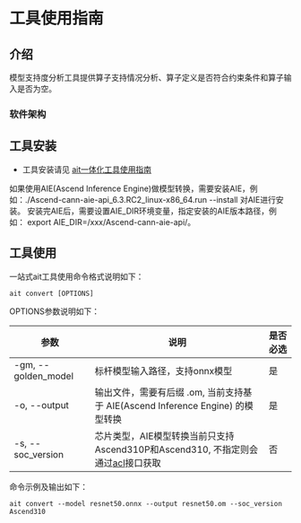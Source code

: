 # 工具使用指南

## 介绍

模型支持度分析工具提供算子支持情况分析、算子定义是否符合约束条件和算子输入是否为空。

### 软件架构



## 工具安装

- 工具安装请见 [ait一体化工具使用指南](../../README.md)

如果使用AIE(Ascend Inference Engine)做模型转换，需要安装AIE，例如：./Ascend-cann-aie-api_6.3.RC2_linux-x86_64.run --install 对AIE进行安装。
安装完AIE后，需要设置AIE_DIR环境变量，指定安装的AIE版本路径，例如： export AIE_DIR=/xxx/Ascend-cann-aie-api/。


## 工具使用

一站式ait工具使用命令格式说明如下：

```shell
ait convert [OPTIONS]
```

OPTIONS参数说明如下：

| 参数                  | 说明                                                                                                                                                                                     | 是否必选 |
|---------------------|----------------------------------------------------------------------------------------------------------------------------------------------------------------------------------------| -------- |
| -gm, --golden_model | 标杆模型输入路径，支持onnx模型                                                                                                                                                                      | 是       |
| -o, --output        | 输出文件，需要有后缀 .om, 当前支持基于 AIE(Ascend Inference Engine) 的模型转换                                                                                                                              | 是       |
| -s, --soc_version   | 芯片类型，AIE模型转换当前只支持Ascend310P和Ascend310, 不指定则会通过[acl](https://www.hiascend.com/document/detail/zh/canncommercial/63RC1/inferapplicationdev/aclpythondevg/aclpythondevg_01_0008.html)接口获取 | 否       |

命令示例及输出如下：

```shell
ait convert --model resnet50.onnx --output resnet50.om --soc_version Ascend310 
```

